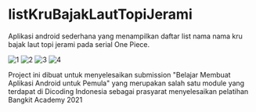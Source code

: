 # listKruBajakLautTopiJerami
Aplikasi android sederhana yang menampilkan daftar list nama nama kru bajak laut topi jerami pada serial One Piece.

![1](https://user-images.githubusercontent.com/46962764/109639288-92deba80-7b81-11eb-91ce-6ea62400fc5c.PNG)
![2](https://user-images.githubusercontent.com/46962764/109639290-93775100-7b81-11eb-8b41-d4b6ec7264a8.PNG)
![3](https://user-images.githubusercontent.com/46962764/109639292-940fe780-7b81-11eb-9f0a-5c7168cb5115.PNG)
![4](https://user-images.githubusercontent.com/46962764/109639278-9114f700-7b81-11eb-9e84-21b4cda32cfe.PNG)

Project ini dibuat untuk menyelesaikan submission "Belajar Membuat Aplikasi Android untuk Pemula" yang merupakan salah satu module yang terdapat di Dicoding Indonesia sebagai prasyarat menyelesaikan pelatihan Bangkit Academy 2021

